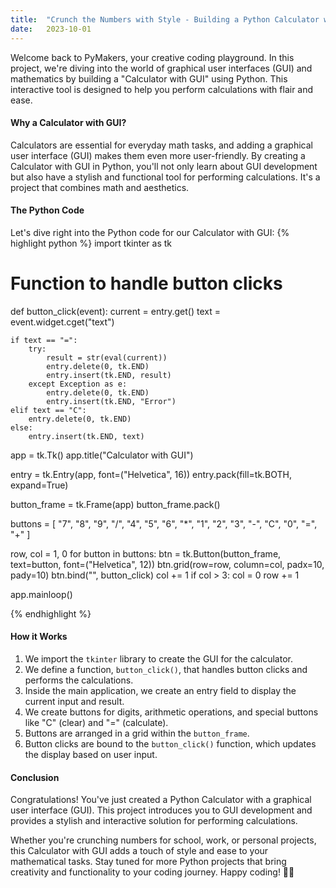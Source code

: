 ```yaml
---
title:  "Crunch the Numbers with Style - Building a Python Calculator with GUI"
date:   2023-10-01
---
```


Welcome back to PyMakers, your creative coding playground. In this project, we're diving into the world of graphical user interfaces (GUI) and mathematics by building a "Calculator with GUI" using Python. This interactive tool is designed to help you perform calculations with flair and ease.

<h4>Why a Calculator with GUI?</h4>

Calculators are essential for everyday math tasks, and adding a graphical user interface (GUI) makes them even more user-friendly. By creating a Calculator with GUI in Python, you'll not only learn about GUI development but also have a stylish and functional tool for performing calculations. It's a project that combines math and aesthetics.

<h4>The Python Code</h4>

Let's dive right into the Python code for our Calculator with GUI:
{% highlight python %}
import tkinter as tk

# Function to handle button clicks
def button_click(event):
    current = entry.get()
    text = event.widget.cget("text")

    if text == "=":
        try:
            result = str(eval(current))
            entry.delete(0, tk.END)
            entry.insert(tk.END, result)
        except Exception as e:
            entry.delete(0, tk.END)
            entry.insert(tk.END, "Error")
    elif text == "C":
        entry.delete(0, tk.END)
    else:
        entry.insert(tk.END, text)

app = tk.Tk()
app.title("Calculator with GUI")

entry = tk.Entry(app, font=("Helvetica", 16))
entry.pack(fill=tk.BOTH, expand=True)

button_frame = tk.Frame(app)
button_frame.pack()

buttons = [
    "7", "8", "9", "/",
    "4", "5", "6", "*",
    "1", "2", "3", "-",
    "C", "0", "=", "+"
]

row, col = 1, 0
for button in buttons:
    btn = tk.Button(button_frame, text=button, font=("Helvetica", 12))
    btn.grid(row=row, column=col, padx=10, pady=10)
    btn.bind("<Button-1>", button_click)
    col += 1
    if col > 3:
        col = 0
        row += 1

app.mainloop()

{% endhighlight %}

<h4>How it Works</h4>
<ol>
	<li>We import the <code>tkinter</code> library to create the GUI for the calculator.</li>
	<li>We define a function, <code>button_click()</code>, that handles button clicks and performs the calculations.</li>
	<li>Inside the main application, we create an entry field to display the current input and result.</li>
	<li>We create buttons for digits, arithmetic operations, and special buttons like "C" (clear) and "=" (calculate).</li>
	<li>Buttons are arranged in a grid within the <code>button_frame</code>.</li>
	<li>Button clicks are bound to the <code>button_click()</code> function, which updates the display based on user input.</li>
</ol>

<h4>Conclusion</h4>

Congratulations! You've just created a Python Calculator with a graphical user interface (GUI). This project introduces you to GUI development and provides a stylish and interactive solution for performing calculations.

Whether you're crunching numbers for school, work, or personal projects, this Calculator with GUI adds a touch of style and ease to your mathematical tasks. Stay tuned for more Python projects that bring creativity and functionality to your coding journey. Happy coding! 🐍✨